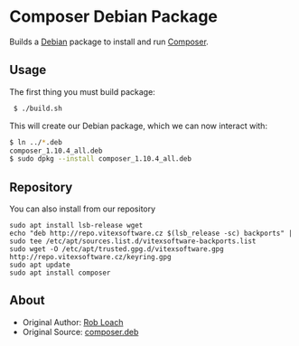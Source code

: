 Composer Debian Package
=======================

Builds a [Debian](http://debian.org) package to install and run [Composer](http://getcomposer.org).


Usage
-----

The first thing you must build package:
``` bash
 $ ./build.sh
```

This will create our Debian package, which we can now interact with:
``` bash
$ ln ../*.deb
composer_1.10.4_all.deb
$ sudo dpkg --install composer_1.10.4_all.deb
```

Repository
----------

You can also install from our repository

``` shell
sudo apt install lsb-release wget
echo "deb http://repo.vitexsoftware.cz $(lsb_release -sc) backports" | sudo tee /etc/apt/sources.list.d/vitexsoftware-backports.list
sudo wget -O /etc/apt/trusted.gpg.d/vitexsoftware.gpg http://repo.vitexsoftware.cz/keyring.gpg
sudo apt update
sudo apt install composer
```


About
-----
* Original Author: [Rob Loach](http://robloach.net)
* Original Source: [composer.deb](http://github.com/RobLoach/composer.deb)
